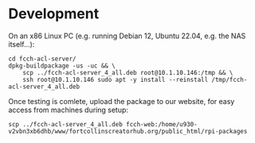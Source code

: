 # Development

On an x86 Linux PC (e.g. running Debian 12, Ubuntu 22.04, e.g. the NAS
itself...):

```shell
cd fcch-acl-server/
dpkg-buildpackage -us -uc && \
    scp ../fcch-acl-server_4_all.deb root@10.1.10.146:/tmp && \
    ssh root@10.1.10.146 sudo apt -y install --reinstall /tmp/fcch-acl-server_4_all.deb
```

Once testing is comlete, upload the package to our website, for easy access
from machines during setup:

```shell
scp ../fcch-acl-server_4_all.deb fcch-web:/home/u930-v2vbn3xb6dhb/www/fortcollinscreatorhub.org/public_html/rpi-packages
```

